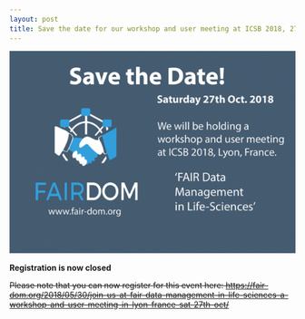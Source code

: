 ```yaml
---
layout: post
title: Save the date for our workshop and user meeting at ICSB 2018, 27th October 2018!!
---
```


![Save the date](/img/news/SaveTheDate-624x443.png)

**Registration is now closed**

~~Please note that you can now register for this event here: https://fair-dom.org/2018/05/30/join-us-at-fair-data-management-in-life-sciences-a-workshop-and-user-meeting-in-lyon-france-sat-27th-oct/~~